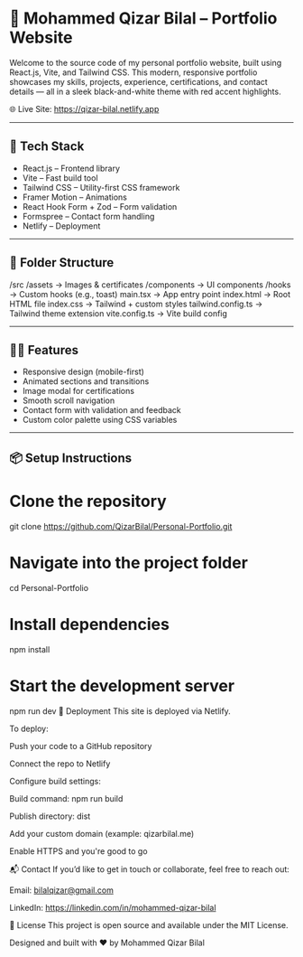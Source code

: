 # 💼 Mohammed Qizar Bilal – Portfolio Website

Welcome to the source code of my personal portfolio website, built using React.js, Vite, and Tailwind CSS. This modern, responsive portfolio showcases my skills, projects, experience, certifications, and contact details — all in a sleek black-and-white theme with red accent highlights.

🌐 Live Site: https://qizar-bilal.netlify.app

---

## 🚀 Tech Stack

- React.js – Frontend library
- Vite – Fast build tool
- Tailwind CSS – Utility-first CSS framework
- Framer Motion – Animations
- React Hook Form + Zod – Form validation
- Formspree – Contact form handling
- Netlify – Deployment

---

## 📁 Folder Structure

/src
/assets → Images & certificates
/components → UI components
/hooks → Custom hooks (e.g., toast)
main.tsx → App entry point
index.html → Root HTML file
index.css → Tailwind + custom styles
tailwind.config.ts → Tailwind theme extension
vite.config.ts → Vite build config

---

## 🧑‍💻 Features

- Responsive design (mobile-first)
- Animated sections and transitions
- Image modal for certifications
- Smooth scroll navigation
- Contact form with validation and feedback
- Custom color palette using CSS variables

---

## 📦 Setup Instructions
# Clone the repository
git clone https://github.com/QizarBilal/Personal-Portfolio.git

# Navigate into the project folder
cd Personal-Portfolio

# Install dependencies
npm install

# Start the development server
npm run dev
🚀 Deployment
This site is deployed via Netlify.

To deploy:

Push your code to a GitHub repository

Connect the repo to Netlify

Configure build settings:

Build command: npm run build

Publish directory: dist

Add your custom domain (example: qizarbilal.me)

Enable HTTPS and you're good to go

📬 Contact
If you’d like to get in touch or collaborate, feel free to reach out:

Email: bilalqizar@gmail.com

LinkedIn: https://linkedin.com/in/mohammed-qizar-bilal

📄 License
This project is open source and available under the MIT License.

Designed and built with ❤️ by Mohammed Qizar Bilal
